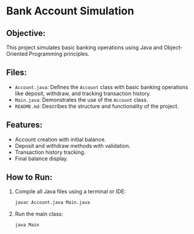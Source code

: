 # Bank Account Simulation

## Objective:
This project simulates basic banking operations using Java and Object-Oriented Programming principles.

## Files:
- `Account.java`: Defines the `Account` class with basic banking operations like deposit, withdraw, and tracking transaction history.
- `Main.java`: Demonstrates the use of the `Account` class.
- `README.md`: Describes the structure and functionality of the project.

## Features:
- Account creation with initial balance.
- Deposit and withdraw methods with validation.
- Transaction history tracking.
- Final balance display.

## How to Run:
1. Compile all Java files using a terminal or IDE:
    ```sh
    javac Account.java Main.java
    ```
2. Run the main class:
    ```sh
    java Main
    ```